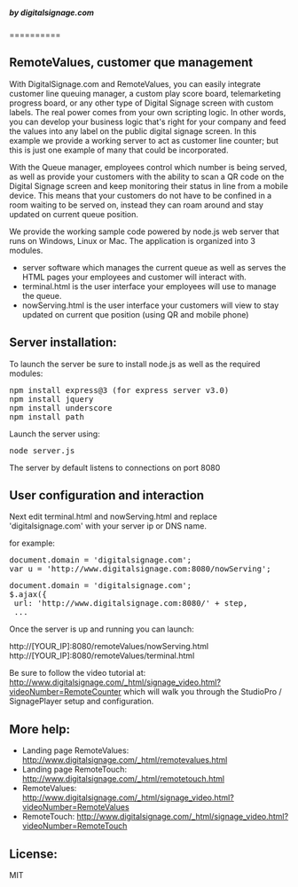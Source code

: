 <h5>by digitalsignage.com</h5> 
==========



RemoteValues, customer que management
---------------------------------------

With DigitalSignage.com and RemoteValues, you can easily integrate customer line queuing manager, a custom play score board, telemarketing progress board, or any other type of Digital Signage screen with custom labels.
The real power comes from your own scripting logic. In other words, you can develop your business logic that's right for your company and feed the values into any label on the public digital signage screen.
In this example we provide a working server to act as customer line counter; but this is just one example of many that could be incorporated.

With the Queue manager, employees control which number is being served, as well as provide your customers with the ability to scan a QR code on the Digital Signage screen and keep monitoring their status in line from a mobile device.
This means that your customers do not have to be confined in a room waiting to be served on, instead they can roam around and stay updated on current queue position.

We provide the working sample code powered by node.js web server that runs on Windows, Linux or Mac.
The application is organized into 3 modules.

- server software which manages the current queue as well as serves the HTML pages your employees and customer will interact with.
- terminal.html is the user interface your employees will use to manage the queue.
- nowServing.html is the user interface your customers will view to stay updated on current que position (using QR and mobile phone)

Server installation:
------------------------------------------------------------------------
To launch the server be sure to install node.js as well as the required modules:

<pre>
npm install express@3 (for express server v3.0)
npm install jquery
npm install underscore
npm install path
</pre>

Launch the server using:

<pre>
node server.js
</pre>

The server by default listens to connections on port 8080

User configuration and interaction
------------------------------------------------------------------------
Next edit terminal.html and nowServing.html and replace 'digitalsignage.com' with your server ip or DNS name.

for example:

<pre>
document.domain = 'digitalsignage.com';
var u = 'http://www.digitalsignage.com:8080/nowServing';
</pre>

<pre>
document.domain = 'digitalsignage.com';
$.ajax({
 url: 'http://www.digitalsignage.com:8080/' + step,
 ...
</pre>

Once the server is up and running you can launch:

http://[YOUR_IP]:8080/remoteValues/nowServing.html
http://[YOUR_IP]:8080/remoteValues/terminal.html

Be sure to follow the video tutorial at: http://www.digitalsignage.com/_html/signage_video.html?videoNumber=RemoteCounter
which will walk you through the StudioPro / SignagePlayer setup and configuration.


More help:
------------------------------------------------------------------------
- Landing page RemoteValues: http://www.digitalsignage.com/_html/remotevalues.html
- Landing page RemoteTouch: http://www.digitalsignage.com/_html/remotetouch.html
- RemoteValues: http://www.digitalsignage.com/_html/signage_video.html?videoNumber=RemoteValues
- RemoteTouch: http://www.digitalsignage.com/_html/signage_video.html?videoNumber=RemoteTouch

License:
------------------------------------------------------------------------
MIT


